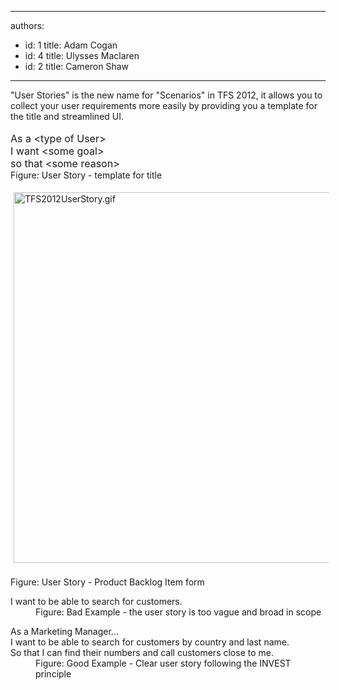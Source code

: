 

---
authors:
  - id: 1
    title: Adam Cogan
  - id: 4
    title: Ulysses Maclaren
  - id: 2
    title: Cameron Shaw
---




<span class='intro'> &quot;User Stories&quot; is the new name for &quot;Scenarios&quot; in TFS 2012, it allows you to collect your user requirements more easily by providing you a template for the title and streamlined UI. <br><br><font class="ms-rteCustom-GreyBox" size="+0" style="width&#58;542px;height&#58;70px;">As a &lt;type of User&gt;<br>I want &lt;some goal&gt;<br>so that &lt;some reason&gt;</font><br><font class="ms-rteCustom-FigureNormal">Figure&#58; User Story - template for title</font>  </span>

<img alt="TFS2012UserStory.gif" src="/Management/RulestoBetterWorkItems/PublishingImages/TFS2012UserStory.gif" style="margin&#58;5px;width&#58;593px;" />&#160;<br><font class="ms-rteCustom-FigureNormal">Figure&#58; User Story - Product Backlog Item form<br></font><dl class="bad"><dt>I want to be able to search for customers.</dt><dd>                    Figure&#58; Bad Example - the user story is too vague and broad in scope</dd></dl><dl class="good"><dt>As a Marketing Manager...<br>                    I want to be able to search for customers by country and last name.<br>                    So that I can find their numbers and call customers close to me. </dt><dd>                    Figure&#58; Good Example - Clear user story following the INVEST principle</dd></dl>


